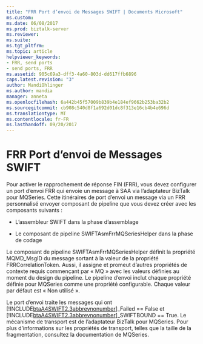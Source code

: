```yaml
---
title: "FRR Port d’envoi de Messages SWIFT | Documents Microsoft"
ms.custom: 
ms.date: 06/08/2017
ms.prod: biztalk-server
ms.reviewer: 
ms.suite: 
ms.tgt_pltfrm: 
ms.topic: article
helpviewer_keywords:
- FRR, send ports
- send ports, FRR
ms.assetid: 905c69a3-dff3-4a60-803d-dd617ffb6896
caps.latest.revision: "3"
author: MandiOhlinger
ms.author: mandia
manager: anneta
ms.openlocfilehash: 6a442b45f57009b839b4e184ef9662b253ba32b2
ms.sourcegitcommit: cb908c540d8f1a692d01dc8f313e16cb4b4e696d
ms.translationtype: MT
ms.contentlocale: fr-FR
ms.lasthandoff: 09/20/2017
---
```

# <a name="frr-send-port-for-messages-to-swift"></a>FRR Port d’envoi de Messages SWIFT
Pour activer le rapprochement de réponse FIN (FRR), vous devez configurer un port d’envoi FRR qui envoie un message à SAA via l’adaptateur BizTalk pour MQSeries. Cette itinéraires de port d’envoi un message via un FRR personnalisé envoyer composant de pipeline que vous devez créer avec les composants suivants :  
  
-   L’assembleur SWIFT dans la phase d’assemblage  
  
-   Le composant de pipeline SWIFTAsmFrrMQSeriesHelper dans la phase de codage  
  
 Le composant de pipeline SWIFTAsmFrrMQSeriesHelper définit la propriété MQMD_MsgID du message sortant à la valeur de la propriété FRRCorrelationToken. Aussi, il assigne et promeut d’autres propriétés de contexte requis commençant par « MQ » avec les valeurs définies au moment du design du pipeline. Le pipeline d’envoi inclut chaque propriété définie pour MQSeries comme une propriété configurable. Chaque valeur par défaut est « Non utilisé ».  
  
 Le port d’envoi traite les messages qui ont [!INCLUDE[btaA4SWIFT2.3abbrevnonumber](../../includes/btaa4swift2-3abbrevnonumber-md.md)]_Failed == False et [!INCLUDE[btaA4SWIFT2.3abbrevnonumber](../../includes/btaa4swift2-3abbrevnonumber-md.md)]_SWIFTBOUND == True. Le mécanisme de transport est de l’adaptateur BizTalk pour MQSeries. Pour plus d’informations sur les propriétés de transport, telles que la taille de la fragmentation, consultez la documentation de MQSeries.